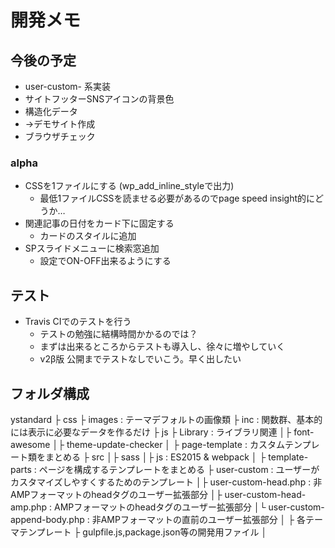 # 開発メモ

## 今後の予定
- user-custom- 系実装
- サイトフッターSNSアイコンの背景色
- 構造化データ
- →デモサイト作成
- ブラウザチェック
### alpha
- CSSを1ファイルにする (wp_add_inline_styleで出力)
  - 最低1ファイルCSSを読ませる必要があるのでpage speed insight的にどうか…
- 関連記事の日付をカード下に固定する
  - カードのスタイルに追加
- SPスライドメニューに検索窓追加
  - 設定でON-OFF出来るようにする


## テスト
- Travis CIでのテストを行う
  - テストの勉強に結構時間かかるのでは？
  - まずは出来るところからテストも導入し、徐々に増やしていく
  - v2β版 公開までテストなしでいこう。早く出したい



## フォルダ構成
ystandard
├ css
├ images                      : テーマデフォルトの画像類
├ inc                         : 関数群、基本的には表示に必要なデータを作るだけ
├ js
├ Library                     : ライブラリ関連
│├ font-awesome
│├ theme-update-checker
│
├ page-template               : カスタムテンプレート類をまとめる
├ src
│├ sass
│├ js                         : ES2015 & webpack
│
├ template-parts                : ページを構成するテンプレートをまとめる
├ user-custom                   : ユーザーがカスタマイズしやすくするためのテンプレート
│├ user-custom-head.php        : 非AMPフォーマットのheadタグのユーザー拡張部分
│├ user-custom-head-amp.php    : AMPフォーマットのheadタグのユーザー拡張部分
│└ user-custom-append-body.php : 非AMPフォーマットの</body>直前のユーザー拡張部分
│
├ 各テーマテンプレート
├ gulpfile.js,package.json等の開発用ファイル
│
